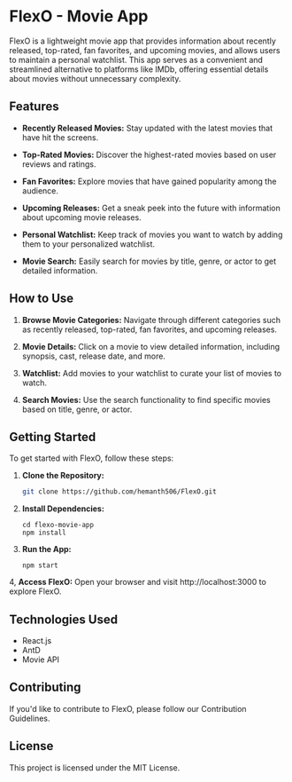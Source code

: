 # FlexO - Movie App

FlexO is a lightweight movie app that provides information about recently released, top-rated, fan favorites, and upcoming movies, and allows users to maintain a personal watchlist. This app serves as a convenient and streamlined alternative to platforms like IMDb, offering essential details about movies without unnecessary complexity.

## Features

- **Recently Released Movies:** Stay updated with the latest movies that have hit the screens.

- **Top-Rated Movies:** Discover the highest-rated movies based on user reviews and ratings.

- **Fan Favorites:** Explore movies that have gained popularity among the audience.

- **Upcoming Releases:** Get a sneak peek into the future with information about upcoming movie releases.

- **Personal Watchlist:** Keep track of movies you want to watch by adding them to your personalized watchlist.

- **Movie Search:** Easily search for movies by title, genre, or actor to get detailed information.

## How to Use

1. **Browse Movie Categories:** Navigate through different categories such as recently released, top-rated, fan favorites, and upcoming releases.

2. **Movie Details:** Click on a movie to view detailed information, including synopsis, cast, release date, and more.

3. **Watchlist:** Add movies to your watchlist to curate your list of movies to watch.

4. **Search Movies:** Use the search functionality to find specific movies based on title, genre, or actor.

## Getting Started

To get started with FlexO, follow these steps:

1. **Clone the Repository:**
   ```bash
   git clone https://github.com/hemanth506/FlexO.git
   ```
2. **Install Dependencies:**
    ```
    cd flexo-movie-app
    npm install
    ```

3. **Run the App:**
    ```
    npm start
    ```

4, **Access FlexO:**
Open your browser and visit http://localhost:3000 to explore FlexO.

## Technologies Used
- React.js
- AntD
- Movie API

## Contributing
If you'd like to contribute to FlexO, please follow our Contribution Guidelines.

## License
This project is licensed under the MIT License.

